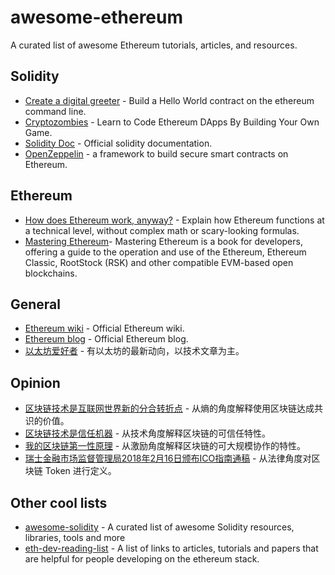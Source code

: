 # awesome-ethereum
A curated list of awesome Ethereum tutorials, articles, and resources.

## Solidity
- [Create a digital greeter](https://ethereum.org/greeter) - Build a Hello World contract on the ethereum command line.
- [Cryptozombies](https://cryptozombies.io/) - Learn to Code Ethereum DApps By Building Your Own Game.
- [Solidity Doc](http://solidity.readthedocs.io/en/develop/) - Official solidity documentation.
- [OpenZeppelin](https://github.com/OpenZeppelin/zeppelin-solidity) - a framework to build secure smart contracts on Ethereum.

## Ethereum
- [How does Ethereum work, anyway?](https://medium.com/@preethikasireddy/how-does-ethereum-work-anyway-22d1df506369) - Explain how Ethereum functions at a technical level, without complex math or scary-looking formulas.
- [Mastering Ethereum](https://github.com/ethereumbook/ethereumbook)- Mastering Ethereum is a book for developers, offering a guide to the operation and use of the Ethereum, Ethereum Classic, RootStock (RSK) and other compatible EVM-based open blockchains.

## General
- [Ethereum wiki](https://github.com/ethereum/wiki/wiki) - Official Ethereum wiki.
- [Ethereum blog](https://blog.ethereum.org/) - Official Ethereum blog.
- [以太坊爱好者](http://ethfans.org/) - 有以太坊的最新动向，以技术文章为主。

## Opinion
- [区块链技术是互联网世界新的分合转折点](https://mp.weixin.qq.com/s/O7QGvnGCb9s2U_Bdrqaemw) - 从熵的角度解释使用区块链达成共识的价值。
- [区块链技术是信任机器](https://mp.weixin.qq.com/s/fwy0iC-N4pBbEjXpgnOlLg) - 从技术角度解释区块链的可信任特性。
- [我的区块链第一性原理](https://mp.weixin.qq.com/s/lBK499VrlJPKYd2XDvBQKg) - 从激励角度解释区块链的可大规模协作的特性。
- [瑞士金融市场监督管理局2018年2月16日颁布ICO指南通稿](https://mp.weixin.qq.com/s/-xcy0KywJfQC-kjQM78CPg) - 从法律角度对区块链 Token 进行定义。

## Other cool lists
- [awesome-solidity](https://github.com/bkrem/awesome-solidity) - A curated list of awesome Solidity resources, libraries, tools and more
- [eth-dev-reading-list](https://github.com/yippee-ki-yay/eth-dev-reading-list) - A list of links to articles, tutorials and papers that are helpful for people developing on the ethereum stack.
